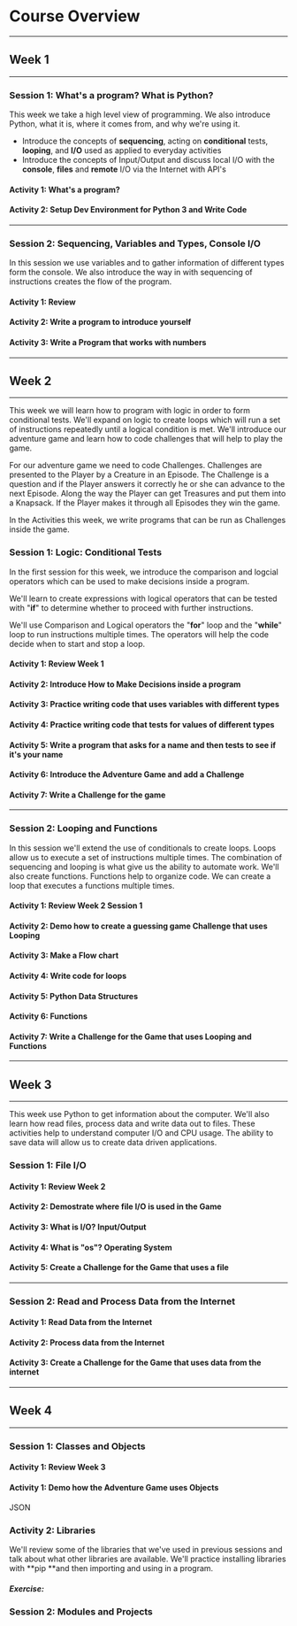 # Course Overview

---

## Week 1

---

### Session 1: What's a program? What is Python?

This week we take a high level view of programming. We also introduce Python, what it is, where it comes from, and why we're using it.

* Introduce the concepts of **sequencing**, acting on **conditional** tests, **looping**, and **I/O** used as applied to everyday activities
* Introduce the concepts of Input/Output and discuss local I/O with the **console**,  **files** and **remote** I/O via the Internet with API's

#### Activity 1: What's a program?

#### Activity 2: Setup Dev Environment for Python 3 and Write Code

---

### Session 2: Sequencing, Variables and Types, Console I/O

In this session we use variables and to gather information of different types form the console.  We also introduce the way in with sequencing of instructions creates the flow of the program.

#### Activity 1: Review

#### Activity 2: Write a program to introduce yourself

#### Activity 3: Write a Program that works with numbers

---

## Week 2

---

This week we will learn how to program with logic in order to form conditional tests. We'll expand on logic to create loops which will run a set of instructions repeatedly until a logical condition is met. We'll introduce our adventure game and learn how to code challenges that will help to play the game.

For our adventure game we need to code Challenges. Challenges are presented to the Player by a Creature in an Episode. The Challenge is a question and if the Player answers it correctly he or she can advance to the next Episode. Along the way the Player can get Treasures and put them into a Knapsack. If the Player makes it through all Episodes they win the game.

In the Activities this week, we write programs that can be run as Challenges inside the game.

### Session 1: Logic: Conditional Tests

In the first session for this week, we introduce the comparison and logcial operators which can be used to make decisions inside a program.

We'll learn to create expressions with logical operators that can be tested with "**if**" to determine whether to proceed with further instructions.

We'll use Comparison and Logical operators  the  "**for**" loop and the "**while**" loop to run instructions multiple times. The operators will help the code decide when to start and stop a loop.

#### Activity 1: Review Week 1

#### Activity 2: Introduce How to Make Decisions inside a program

#### Activity 3: Practice writing code that uses variables with different types

#### Activity 4: Practice writing code that tests for values of different types

#### Activity 5: Write a program that asks for a name and then tests to see if it's your name

#### Activity 6: Introduce the Adventure Game and add a Challenge

#### Activity 7: Write a Challenge for the game

---

### Session 2: Looping and Functions

In this session we'll extend the use of conditionals to create loops.  Loops allow us to execute a set of instructions multiple times.  The combination of sequencing and looping is what give us the ability to automate work.  We'll also create functions.  Functions help to organize code.  We can create a loop that executes a functions multiple times.

#### Activity 1: Review Week 2 Session 1

#### **Activity 2: Demo how to create a guessing game Challenge that uses Looping**

#### **Activity 3: Make a Flow chart**

#### **Activity 4: Write code for loops**

#### Activity 5: Python Data Structures

#### **Activity 6: Functions**

#### **Activity 7: Write a Challenge for the Game that uses Looping and Functions**

---

## Week 3

---

This week use Python to get information about the computer. We'll also learn how read files, process data and write data out to files. These activities help to understand computer I/O and CPU usage. The ability to save data will allow us to create data driven applications.

### Session 1: File I/O

#### Activity 1: Review Week 2

#### Activity 2: Demostrate where file I/O is used in the Game

#### **Activity 3: What is I/O?  Input/Output**

#### Activity 4: What is "os"? Operating System

#### Activity 5: Create a Challenge for the Game that uses a file

---

### Session 2: Read and Process Data from the Internet

#### Activity 1: Read Data from the Internet

#### Activity 2: Process data from the Internet

#### Activity 3: Create a Challenge for the Game that uses data from the internet

---

## Week 4

---

### Session 1: Classes and Objects

#### Activity 1: Review Week 3

#### Activity 1: Demo how the Adventure Game uses Objects

JSON

### Activity 2: Libraries

We'll review some of the libraries that we've used in previous sessions and talk about what other libraries are available. We'll practice installing libraries with **pip **and then importing and using in a program.

##### Exercise:

### Session 2: Modules and Projects

#### 



